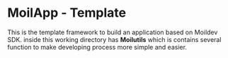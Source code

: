 # MoilApp - Template

This is the template framework to build an application based on Moildev SDK. 
inside this working directory has **Moilutils** which is contains several function 
to make developing process more simple and easier.